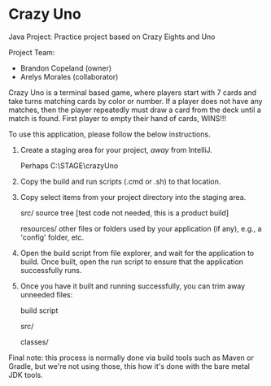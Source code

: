 # Crazy Uno

Java Project: Practice project based on Crazy Eights and Uno

Project Team:

* Brandon Copeland (owner)
* Arelys Morales (collaborator)

Crazy Uno is a terminal based game, where players start with 7 cards and take turns matching cards
by color or number. If a player does not have any matches, then the player repeatedly must draw a card from the
deck until a match is found. First player to empty their hand of cards, WINS!!!

To use this application, please follow the below instructions.

1. Create a staging area for your project, *away* from IntelliJ.


     Perhaps C:\STAGE\crazyUno


2. Copy the build and run scripts (.cmd or .sh) to that location.


3. Copy select items from your project directory into the staging area.


    src/       source tree                        [test code not needed,  this is a product build]


    resources/ other files or folders used by your application (if any), e.g., a 'config' folder, etc.


4. Open the build script from file explorer, and wait for the application to build.
   Once built, open the run script to ensure that the application successfully runs.


5. Once you have it built and running successfully, you can trim away unneeded files:
   

    build script


    src/


    classes/

Final note: this process is normally done via build tools such as Maven or Gradle, but we're not
using those, this how it's done with the bare metal JDK tools.